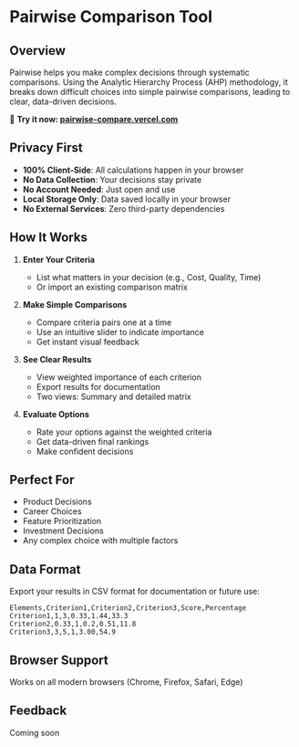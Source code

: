 # Pairwise Comparison Tool

## Overview

Pairwise helps you make complex decisions through systematic comparisons. Using the Analytic Hierarchy Process (AHP) methodology, it breaks down difficult choices into simple pairwise comparisons, leading to clear, data-driven decisions.

🔗 **Try it now: [pairwise-compare.vercel.com](https://pairwise-compare.vercel.com)**

## Privacy First

- **100% Client-Side**: All calculations happen in your browser
- **No Data Collection**: Your decisions stay private
- **No Account Needed**: Just open and use
- **Local Storage Only**: Data saved locally in your browser
- **No External Services**: Zero third-party dependencies

## How It Works

1. **Enter Your Criteria**
   - List what matters in your decision (e.g., Cost, Quality, Time)
   - Or import an existing comparison matrix

2. **Make Simple Comparisons**
   - Compare criteria pairs one at a time
   - Use an intuitive slider to indicate importance
   - Get instant visual feedback

3. **See Clear Results**
   - View weighted importance of each criterion
   - Export results for documentation
   - Two views: Summary and detailed matrix

4. **Evaluate Options**
   - Rate your options against the weighted criteria
   - Get data-driven final rankings
   - Make confident decisions

## Perfect For

- Product Decisions
- Career Choices
- Feature Prioritization
- Investment Decisions
- Any complex choice with multiple factors

## Data Format

Export your results in CSV format for documentation or future use:
```csv
Elements,Criterion1,Criterion2,Criterion3,Score,Percentage
Criterion1,1,3,0.33,1.44,33.3
Criterion2,0.33,1,0.2,0.51,11.8
Criterion3,3,5,1,3.00,54.9
```

## Browser Support

Works on all modern browsers (Chrome, Firefox, Safari, Edge)

## Feedback

Coming soon
